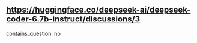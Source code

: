 ## https://huggingface.co/deepseek-ai/deepseek-coder-6.7b-instruct/discussions/3

contains_question: no